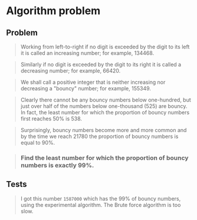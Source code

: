 # Algorithm problem

## Problem

> Working from left-to-right if no digit is exceeded by the digit to its left it is called an increasing number; for example, 134468.

>Similarly if no digit is exceeded by the digit to its right it is called a decreasing number; for example, 66420.

>We shall call a positive integer that is neither increasing nor decreasing a "bouncy" number; for example, 155349.

>Clearly there cannot be any bouncy numbers below one-hundred, but just over half of the numbers below one-thousand (525) are bouncy. In fact, the least number for which the proportion of bouncy numbers first reaches 50% is 538.

>Surprisingly, bouncy numbers become more and more common and by the time we reach 21780 the proportion of bouncy numbers is equal to 90%.

>### Find the least number for which the proportion of bouncy numbers is exactly 99%.

## Tests

>I got this number ```1587000``` which has the 99% of bouncy numbers, using the experimental algorithm.
>The Brute force algorithm is too slow.

